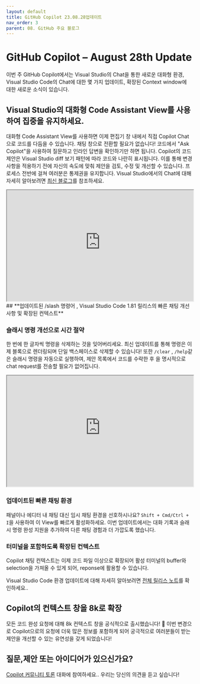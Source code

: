 ```yaml
---
layout: default
title: GitHub Copilot 23.08.28업데이트
nav_order: 3
parent: 08. GitHub 주요 블로그
---
```


# **GitHub Copilot – August 28th Update**

이번 주 GitHub Copilot에서는 Visual Studio의 Chat을 통한 새로운 대화형 환경, Visual Studio Code의 Chat에 대한 몇 가지 업데이트, 확장된 Context window에 대한 새로운 소식이 있습니다.

## **Visual Studio의 대화형 Code Assistant View를 사용하여 집중을 유지하세요.**

대화형 Code Assistant View를 사용하면 이제 편집기 창 내에서 직접 Copilot Chat으로 코드를 다듬을 수 있습니다. 채팅 창으로 전환할 필요가 없습니다! 코드에서 "Ask Copilot"을 사용하여 질문하고 인라인 답변을 확인하기만 하면 됩니다. Copilot의 코드 제안은 Visual Studio diff 보기 패턴에 따라 코드와 나란히 표시됩니다. 이를 통해 변경 사항을 적용하기 전에 자신의 속도에 맞춰 제안을 검토, 수정 및 개선할 수 있습니다. 프로세스 전반에 걸쳐 여러분은 통제권을 유지합니다. Visual Studio에서의 Chat에 대해 자세히 알아보려면 [최신 블로그](https://devblogs.microsoft.com/visualstudio/simplified-code-refinement-and-debugging-with-github-copilot-chat/)를 참조하세요.

<iframe src="http://user-images.githubusercontent.com/3174849/263398914-0d4c56c5-007f-4171-a3a5-eaa3d95803c6.mp4?_=1" style="width:100%; height:300px;"></iframe>
## **업데이트된 /slash 명령어 , Visual Studio Code 1.81 릴리스의 빠른 채팅 개선 사항 및 확장된 컨텍스트**

### **슬래시 명령 개선으로 시간 절약**

한 번에 한 글자씩 명령을 삭제하는 것을 잊어버리세요. 최신 업데이트를 통해 명령은 이제 블록으로 렌더링되며 단일 백스페이스로 삭제할 수 있습니다! 또한 `/clear` , `/help`같은 슬래시 명령을 자동으로 실행하여, 제안 목록에서 코드를 수락한 후 을 명시적으로 chat request를 전송할 필요가 없어집니다.

<iframe src="http://user-images.githubusercontent.com/3174849/263398932-b37897e4-8f90-43af-8688-00a4019d682e.mp4?_=2" style="width:100%; height:300px;"></iframe>

### **업데이트된 빠른 채팅 환경**

패널이나 에디터 내 채팅 대신 임시 채팅 환경을 선호하시나요? `Shift + Cmd/Ctrl + I`을 사용하여 이 View를 빠르게 활성화하세요. 이번 업데이트에서는 대화 기록과 슬래시 명령 완성 지원을 추가하여 다른 채팅 경험과 더 가깝도록 했습니다.

### **터미널을 포함하도록 확장된 컨텍스트**

Copilot 채팅 컨텍스트는 이제 코드 파일 이상으로 확장되어 활성 터미널의 buffer와 selection을 가져올 수 있게 되어, reponse에 활용할 수 있습니다.

Visual Studio Code 환경 업데이트에 대해 자세히 알아보려면 [전체 릴리스 노트](https://code.visualstudio.com/updates/v1_81#_github-copilot)를 확인하세요..

## **Copilot의 컨텍스트 창을 8k로 확장**

모든 코드 완성 요청에 대해 8k 컨텍스트 창을 공식적으로 출시했습니다! 🥳 이번 변경으로 Copilot으로의 요청에 더욱 많은 정보를 포함하게 되어 궁극적으로 여러분들이 받는 제안을 개선할 수 있는 유연성을 갖게 되었습니다!

## **질문,제안 또는 아이디어가 있으신가요?**

[Copilot 커뮤니티 토론](https://github.com/orgs/community/discussions/categories/copilot) 대화에 참여하세요.. 우리는 당신의 의견을 듣고 싶습니다!
